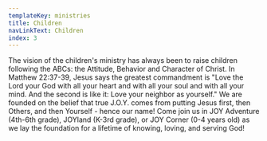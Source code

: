 ```yaml
---
templateKey: ministries
title: Children
navLinkText: Children
index: 3
---
```

The vision of the children's ministry has always been to raise children following the ABCs: the Attitude, Behavior and Character of Christ. In Matthew 22:37-39, Jesus says the greatest commandment is "Love the Lord your God with all your heart and with all your soul and with all your mind. And the second is like it: Love your neighbor as yourself." We are founded on the belief that true J.O.Y. comes from putting Jesus first, then Others, and then Yourself - hence our name! Come join us in JOY Adventure (4th-6th grade), JOYland (K-3rd grade), or JOY Corner (0-4 years old) as we lay the foundation for a lifetime of knowing, loving, and serving God!